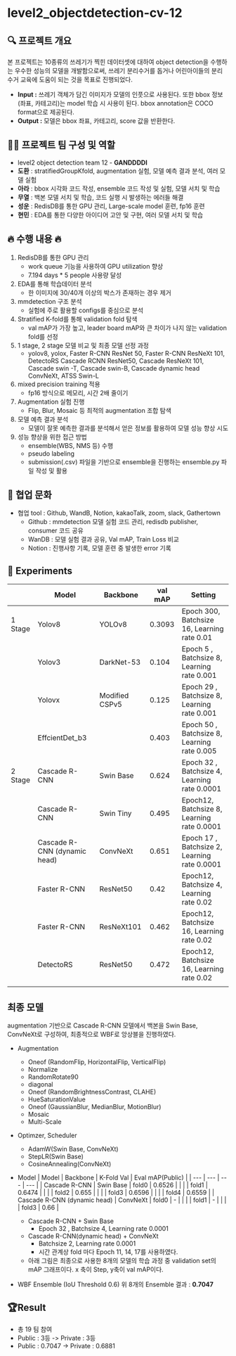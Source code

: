 # level2_objectdetection-cv-12

## 🔍 프로젝트 개요
    
본 프로젝트는 10종류의 쓰레기가 찍힌 데이터셋에 대하여 object detection을 수행하는 우수한 성능의 모델을 개발함으로써,  쓰레기 분리수거를 돕거나 어린아이들의 분리 수거 교육에 도움이 되는 것을 목표로 진행되었다.
    
- **Input :** 쓰레기 객체가 담긴 이미지가 모델의 인풋으로 사용된다. 또한 bbox 정보(좌표, 카테고리)는 model 학습 시 사용이 된다. bbox annotation은 COCO format으로 제공된다.
- **Output :** 모델은 bbox 좌표, 카테고리, score 값을 반환한다.

## 👨‍🌾 프로젝트 팀 구성 및 역할

- level2 object detection team 12 - **GANDDDDI**
- **도환** : stratifiedGroupKfold, augmentation 실험, 모델 예측 결과 분석, 여러 모델 실험
- **아라** : bbox 시각화 코드 작성, ensemble 코드 작성 및 실험, 모델 서치 및 학습
- **무열** : 백본 모델 서치 및 학습, 코드 실행 시 발생하는 에러들 해결
- **성운** : RedisDB를 통한 GPU 관리, Large-scale model 훈련, fp16 훈련
- **현민** : EDA를 통한 다양한 아이디어 고안 및 구현, 여러 모델 서치 및 학습


## 🔥 수행 내용 🔥

1. RedisDB를 통한 GPU 관리
    - work queue 기능을 사용하여 GPU utilization 향상
    - 7.194 days * 5 people 사용량 달성
2. EDA를 통해 학습데이터 분석
    - 한 이미지에 30/40개 이상의 박스가 존재하는 경우 제거
3. mmdetection 구조 분석 
    - 실험에 주로 활용할 configs를 중심으로 분석
4. Stratified K-fold를 통해 validation fold 탐색
    - val mAP가 가장 높고, leader board mAP와 큰 차이가 나지 않는 validation fold를 선정
5. 1 stage, 2 stage 모델 비교 및 최종 모델 선정 과정
    - yolov8, yolox, Faster R-CNN ResNet 50,  Faster R-CNN ResNeXt 101, DetectoRS Cascade RCNN ResNet50, Cascade ResNeXt 101, Cascade swin -T, Cascade swin-B, Cascade dynamic head ConvNeXt, ATSS Swin-L
6. mixed precision training 적용
    - fp16 방식으로 메모리, 시간 2배 줄이기
7. Augmentation 실험 진행
    - Flip, Blur, Mosaic 등 최적의 augmentation 조합 탐색
8. 모델 예측 결과 분석
    - 모델이 잘못 예측한 결과를 분석해서 얻은 정보를 활용하여 모델 성능 향상 시도
9. 성능 향상을 위한 접근 방법 
    - ensemble(WBS, NMS 등) 수행
    - pseudo labeling
    - submission(.csv) 파일을 기반으로 ensemble을 진행하는 ensemble.py 파일 작성 및 활용

## 🧱 협업 문화

- 협업 tool : Github, WandB, Notion, kakaoTalk, zoom, slack, Gathertown
    - Github : mmdetection 모델 실험 코드 관리, redisdb publisher, consumer 코드 공유
    - WanDB : 모델 실험 결과 공유, Val mAP, Train Loss 비교
    - Notion :  진행사항 기록, 모델 훈련 중 발생한 error 기록

## 🧪 Experiments

|  | Model | Backbone | val mAP  | Setting |
| --- | --- | --- | --- | --- |
| 1 Stage | Yolov8 | YOLOv8 | 0.3093 | Epoch 300, Batchsize 16, Learning rate 0.01 |
|  | Yolov3 | DarkNet-53 | 0.104 | Epoch 5 , Batchsize 8, Learning rate 0.001 |
|  | Yolovx | Modified CSPv5 | 0.125 | Epoch 29 , Batchsize 8, Learning rate 0.001 |
|  | EffcientDet_b3 |  | 0.403 | Epoch 50 , Batchsize 8, Learning rate 0.005 |
| 2 Stage | Cascade R-CNN | Swin Base | 0.624 | Epoch 32 , Batchsize 4, Learning rate 0.0001 |
|  | Cascade R-CNN | Swin Tiny | 0.495 | Epoch12, Batchsize 8, Learning rate 0.0001 |
|  | Cascade R-CNN (dynamic head) | ConvNeXt | 0.651 | Epoch 17 , Batchsize 2, Learning rate 0.0001 |
|  | Faster R-CNN | ResNet50 | 0.42 | Epoch12, Batchsize 4, Learning rate 0.02 |
|  | Faster R-CNN | ResNeXt101 | 0.462 | Epoch12, Batchsize 16, Learning rate 0.02 |
|  | DetectoRS | ResNet50 | 0.472 | Epoch12, Batchsize 16, Learning rate 0.02 |
|  |  |  |  |  |

## 최종 모델

augmentation 기반으로 Cascade R-CNN 모델에서 백본을 Swin Base, ConvNeXt로 구성하여, 최종적으로 WBF로 앙상블을 진행하였다.

- Augmentation
    - Oneof (RandomFlip, HorizontalFlip, VerticalFlip)
    - Normalize
    - RandomRotate90
    - diagonal
    - Oneof (RandomBrightnessContrast, CLAHE)
    - HueSaturationValue
    - Oneof (GaussianBlur, MedianBlur, MotionBlur)
    - Mosaic
    - Multi-Scale
- Optimzer, Scheduler
    - AdamW(Swin Base, ConvNeXt)
    - StepLR(Swin Base)
    - CosineAnnealing(ConvNeXt)
- Model
    | Model | Backbone | K-Fold Val | Eval mAP(Public) |
    | --- | --- | --- | --- |
    | Cascade R-CNN | Swin Base | fold0 | 0.6526 |
    |  |  | fold1 | 0.6474 |
    |  |  | fold2 | 0.655 |
    |  |  | fold3 | 0.6596 |
    |  |  | fold4 | 0.6559 |
    | Cascade R-CNN (dynamic head) | ConvNeXt | fold0 | - |
    |  |  | fold1 | - |
    |  |  | fold3 | 0.66 |
    - Cascade R-CNN + Swin Base
        - Epoch 32 , Batchsize 4, Learning rate 0.0001
    - Cascade R-CNN(dynamic head) + ConvNeXt
        - Batchsize 2, Learning rate 0.0001
        - 시간 관계상 fold 마다 Epoch 11, 14, 17를 사용하였다.
    - 아래 그림은 최종으로 사용한 8개의 모델의 학습 과정 중 validation set의 mAP 그래프이다. x 축이 Step, y축이 val mAP이다.

- WBF Ensemble (IoU Threshold 0.6)
      위 8개의 Ensemble 결과 : **0.7047**


## 🏆Result
- 총 19 팀 참여
- Public : 3등 -> Private : 3등
- Public : 0.7047 -> Private : 0.6881

